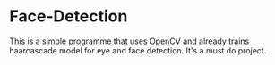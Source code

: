 # Face-Detection
This is a simple programme that uses OpenCV and already trains haarcascade model for eye and face detection.
It's a must do project.

